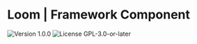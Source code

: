 # Loom | Framework Component

<p>
<!-- Version Badge -->
<img src="https://img.shields.io/badge/Version-1.0.0-blue" alt="Version 1.0.0">
<!-- License Badge -->
<img src="https://img.shields.io/badge/License-GPL--3.0--or--later-40adbc" alt="License GPL-3.0-or-later">
</p>